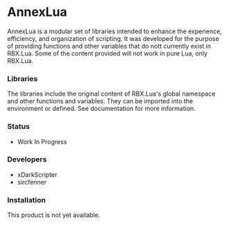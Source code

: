 # AnnexLua

AnnexLua is a modular set of libraries intended to enhance the experience, efficiency, and organization of scripting. It was developed for the purpose of providing functions and other variables that do nott currently exist in RBX.Lua. Some of the content provided will not work in pure Lua, only RBX.Lua.


### Libraries

The libraries include the original content of RBX.Lua's global namespace and other functions and variables. They can be imported into the environment or defined. See documentation for more information.


### Status

- Work In Progress


### Developers

- xDarkScripter
- sircfenner


### Installation

This product is not yet available.
